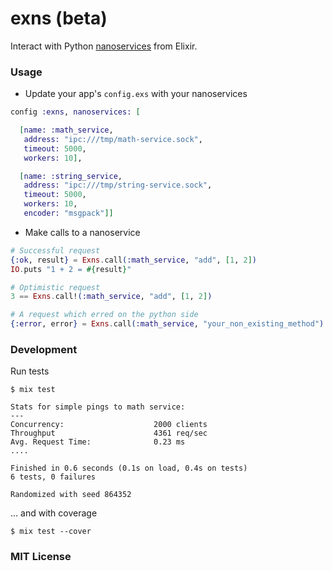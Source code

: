 exns (beta)
===========

Interact with Python [nanoservices](https://github.com/walkr/nanoservice) from Elixir.


### Usage


* Update your app's `config.exs` with your nanoservices

```elixir
config :exns, nanoservices: [

  [name: :math_service,
   address: "ipc:///tmp/math-service.sock",
   timeout: 5000,
   workers: 10],

  [name: :string_service,
   address: "ipc:///tmp/string-service.sock",
   timeout: 5000,
   workers: 10,
   encoder: "msgpack"]]
```


* Make calls to a nanoservice

```elixir
# Successful request
{:ok, result} = Exns.call(:math_service, "add", [1, 2])
IO.puts "1 + 2 = #{result}"

# Optimistic request
3 == Exns.call!(:math_service, "add", [1, 2])

# A request which erred on the python side
{:error, error} = Exns.call(:math_service, "your_non_existing_method")
```


### Development

Run tests
```
$ mix test

Stats for simple pings to math service:
---
Concurrency:                    2000 clients
Throughput                      4361 req/sec
Avg. Request Time:              0.23 ms
....

Finished in 0.6 seconds (0.1s on load, 0.4s on tests)
6 tests, 0 failures

Randomized with seed 864352
```

... and with coverage

```
$ mix test --cover
```


### MIT License
